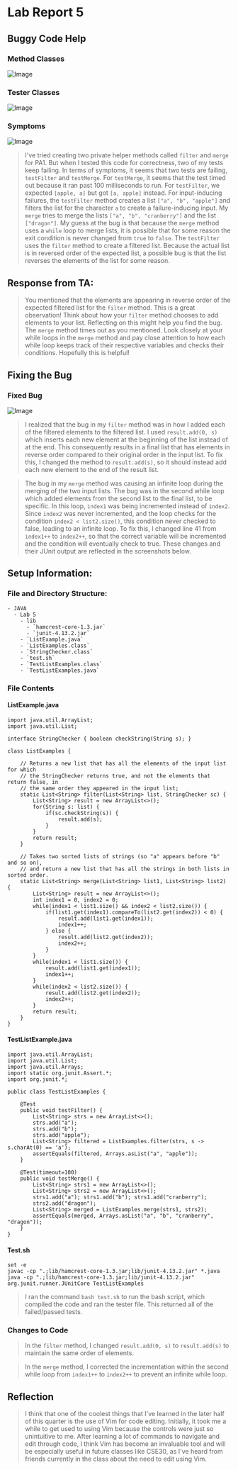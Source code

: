 # Lab Report 5
## Buggy Code Help
### Method Classes 
![Image](https://imgur.com/mWwqOf2.png)
### Tester Classes
![Image](https://imgur.com/pEiSoFA.png)
### Symptoms
![Image](https://imgur.com/Dayy053.png)
> I've tried creating two private helper methods called ```filter``` and ```merge``` for PA1. But when I tested this code for correctness, two of my tests keep failing.
> In terms of symptoms, it seems that two tests are failing, ```testFilter``` and ```testMerge```. For ```testMerge```, it seems that the test timed out because
> it ran past 100 milliseconds to run. For ```testFilter```, we expected ```[apple, a]``` but got ```[a, apple]``` instead. For input-inducing failures, the ```testFilter```
>  method creates a list ```["a", "b", "apple"]``` and filters the list for the character ```a``` to create a failure-inducing input. My ```merge``` tries to merge the lists
> ```["a", "b", "cranberry"]``` and the list ```["dragon"]```. My guess at the bug is that because the ```merge``` method uses a ```while``` loop to merge lists, it is possible
> that for some reason the exit condition is never changed from ```true``` to ```false```. The ```testFilter``` uses the ```filter``` method to create a filtered list.
> Because the actual list is in reversed order of the expected list, a possible bug is that the list reverses the elements of the list for some reason.

## Response from TA:
> You mentioned that the elements are appearing in reverse order of the expected filtered list for the ```filter``` method. This is a great observation! Think about how
> your ```filter``` method chooses to add elements to your list. Reflecting on this might help you find the bug. The ```merge``` method times out as you mentioned. Look
> closely at your while loops in the ```merge``` method and pay close attention to how each while loop keeps track of their respective variables and checks their conditions.
> Hopefully this is helpful!

## Fixing the Bug
### Fixed Bug
![Image](https://imgur.com/sQZMD3X.png)
> I realized that the bug in my ```filter``` method was in how I added each of the filtered elements to the filtered list. I used ```result.add(0, s)``` which inserts each new
> element at the beginning of the list instead of at the end. This consequently results in a final list that has elements in reverse order compared to their original order in
> the input list. To fix this, I changed the method to ```result.add(s)```, so it should instead add each new element to the end of the result list.

> The bug in my ```merge``` method was causing an infinite loop during the merging of the two input lists. The bug was in the second while loop which added elements from the
> second list to the final list, to be specific. In this loop, ```index1``` was being incremented instead of ```index2```. Since ```index2``` was never incremented, and the loop
> checks for the condition ```index2 < list2.size()```, this condition never checked to false, leading to an infinite loop. To fix this, I changed line 41 from ```index1++```
>  to ```index2++```, so that the correct variable will be incremented and the condition will eventually check to true. These changes and their JUnit output are reflected
> in the screenshots below.

## Setup Information:
### File and Directory Structure:
```
- JAVA
  - Lab 5
    - lib
      - `hamcrest-core-1.3.jar`
      - `junit-4.13.2.jar`
    - `ListExample.java`
    - `ListExamples.class`
    - `StringChecker.class`
    - `test.sh`
    - `TestListExamples.class`
    - `TestListExamples.java`
```
### File Contents
#### ListExample.java 
```
import java.util.ArrayList;
import java.util.List;

interface StringChecker { boolean checkString(String s); }

class ListExamples {

    // Returns a new list that has all the elements of the input list for which
    // the StringChecker returns true, and not the elements that return false, in
    // the same order they appeared in the input list;
    static List<String> filter(List<String> list, StringChecker sc) {
        List<String> result = new ArrayList<>();
        for(String s: list) {
            if(sc.checkString(s)) {
                result.add(s);
            }
        }
        return result;
    }

    // Takes two sorted lists of strings (so "a" appears before "b" and so on),
    // and return a new list that has all the strings in both lists in sorted order.
    static List<String> merge(List<String> list1, List<String> list2) {
        List<String> result = new ArrayList<>();
        int index1 = 0, index2 = 0;
        while(index1 < list1.size() && index2 < list2.size()) {
            if(list1.get(index1).compareTo(list2.get(index2)) < 0) {
                result.add(list1.get(index1));
                index1++;
            } else {
                result.add(list2.get(index2));
                index2++;
            }
        }
        while(index1 < list1.size()) {
            result.add(list1.get(index1));
            index1++;
        }
        while(index2 < list2.size()) {
            result.add(list2.get(index2));
            index2++;
        }
        return result;
    }
}
```
#### TestListExample.java
```
import java.util.ArrayList;
import java.util.List;
import java.util.Arrays;
import static org.junit.Assert.*;
import org.junit.*;

public class TestListExamples {

    @Test
    public void testFilter() {
        List<String> strs = new ArrayList<>();
        strs.add("a");
        strs.add("b");
        strs.add("apple");
        List<String> filtered = ListExamples.filter(strs, s -> s.charAt(0) == 'a');
        assertEquals(filtered, Arrays.asList("a", "apple"));
    }

    @Test(timeout=100)
    public void testMerge() {
        List<String> strs1 = new ArrayList<>();
        List<String> strs2 = new ArrayList<>();
        strs1.add("a"); strs1.add("b"); strs1.add("cranberry");
        strs2.add("dragon");
        List<String> merged = ListExamples.merge(strs1, strs2);
        assertEquals(merged, Arrays.asList("a", "b", "cranberry", "dragon"));
    }
}
```
#### Test.sh
```
set -e
javac -cp ".;lib/hamcrest-core-1.3.jar;lib/junit-4.13.2.jar" *.java
java -cp ".;lib/hamcrest-core-1.3.jar;lib/junit-4.13.2.jar" org.junit.runner.JUnitCore TestListExamples
```
> I ran the command ```bash test.sh``` to run the bash script, which compiled the code and ran the tester file. This returned all of the failed/passed tests.

### Changes to Code
> In the ```filter``` method, I changed ```result.add(0, s)``` to ```result.add(s)``` to maintain the same order of elements.

> In the ```merge``` method, I corrected the incrementation within the second while loop from ```index1++``` to ```index2++``` to prevent an infinite while loop.

## Reflection
> I think  that one of the coolest things that I've learned in the later half of this quarter is the use of Vim for code editing. Initially, it took me a while to
> get used to using Vim because the controls were just so unintuitive to me. After learning a lot of commands to navigate and edit through code, I think Vim has
> become an invaluable tool and will be especially useful in future classes like CSE30, as I've heard from friends currently in the class about the need to edit
> using Vim. 
